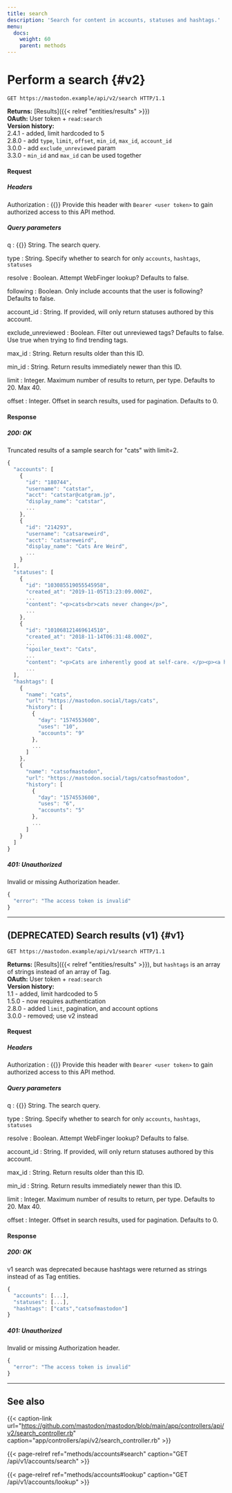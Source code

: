 ```yaml
---
title: search
description: 'Search for content in accounts, statuses and hashtags.'
menu:
  docs:
    weight: 60
    parent: methods
---
```


# Perform a search {#v2}

```http
GET https://mastodon.example/api/v2/search HTTP/1.1
```

**Returns:** [Results]({{< relref "entities/results" >}})\
**OAuth:** User token + `read:search`\
**Version history:**\
2.4.1 - added, limit hardcoded to 5\
2.8.0 - add `type`, `limit`, `offset`, `min_id`, `max_id`, `account_id`\
3.0.0 - add `exclude_unreviewed` param\
3.3.0 - `min_id` and `max_id` can be used together
<!--
3.6.0 - no longer requires a user token
-->

#### Request

##### Headers

Authorization
: {{<required>}} Provide this header with `Bearer <user token>` to gain authorized access to this API method.

##### Query parameters

q
: {{<required>}} String. The search query.

type
: String. Specify whether to search for only `accounts`, `hashtags`, `statuses`

resolve
: Boolean. Attempt WebFinger lookup? Defaults to false.

following
: Boolean. Only include accounts that the user is following? Defaults to false.

account_id
: String. If provided, will only return statuses authored by this account.

exclude_unreviewed
: Boolean. Filter out unreviewed tags? Defaults to false. Use true when trying to find trending tags.

max_id 
: String. Return results older than this ID.

min_id
: String. Return results immediately newer than this ID.

limit
: Integer. Maximum number of results to return, per type. Defaults to 20. Max 40.

offset
: Integer. Offset in search results, used for pagination. Defaults to 0.

#### Response
##### 200: OK

Truncated results of a sample search for "cats" with limit=2.

```javascript
{
  "accounts": [
    {
      "id": "180744",
      "username": "catstar",
      "acct": "catstar@catgram.jp",
      "display_name": "catstar",
      ...
    },
    {
      "id": "214293",
      "username": "catsareweird",
      "acct": "catsareweird",
      "display_name": "Cats Are Weird",
      ...
    }
  ],
  "statuses": [
    {
      "id": "103085519055545958",
      "created_at": "2019-11-05T13:23:09.000Z",
      ...
      "content": "<p>cats<br>cats never change</p>",
      ...
    },
    {
      "id": "101068121469614510",
      "created_at": "2018-11-14T06:31:48.000Z",
      ...
      "spoiler_text": "Cats",
      ...
      "content": "<p>Cats are inherently good at self-care. </p><p><a href=\"https://mspsocial.net/tags/cats\" class=\"mention hashtag\" rel=\"nofollow noopener noreferrer\" target=\"_blank\">#<span>cats</span></a></p>",
      ...
  ],
  "hashtags": [
    {
      "name": "cats",
      "url": "https://mastodon.social/tags/cats",
      "history": [
        {
          "day": "1574553600",
          "uses": "10",
          "accounts": "9"
        },
        ...
      ]
    },
    {
      "name": "catsofmastodon",
      "url": "https://mastodon.social/tags/catsofmastodon",
      "history": [
        {
          "day": "1574553600",
          "uses": "6",
          "accounts": "5"
        },
        ...
      ]
    }
  ]
}
```

##### 401: Unauthorized

Invalid or missing Authorization header.

```javascript
{
  "error": "The access token is invalid"
}
```

---

## (DEPRECATED) Search results (v1) {#v1}

```http
GET https://mastodon.example/api/v1/search HTTP/1.1
```

**Returns:** [Results]({{< relref "entities/results" >}}), but `hashtags` is an array of strings instead of an array of Tag.\
**OAuth:** User token + `read:search`\
**Version history:**\
1.1 - added, limit hardcoded to 5\
1.5.0 - now requires authentication\
2.8.0 - added `limit`, pagination, and account options\
3.0.0 - removed; use v2 instead

#### Request

##### Headers

Authorization
: {{<required>}} Provide this header with `Bearer <user token>` to gain authorized access to this API method.

##### Query parameters

q
: {{<required>}} String. The search query.

type
: String. Specify whether to search for only `accounts`, `hashtags`, `statuses`

resolve
: Boolean. Attempt WebFinger lookup? Defaults to false.

account_id
: String. If provided, will only return statuses authored by this account.

max_id 
: String. Return results older than this ID.

min_id
: String. Return results immediately newer than this ID.

limit
: Integer. Maximum number of results to return, per type. Defaults to 20. Max 40.

offset
: Integer. Offset in search results, used for pagination. Defaults to 0.

#### Response
##### 200: OK

v1 search was deprecated because hashtags were returned as strings instead of as Tag entities.

```javascript
{
  "accounts": [...],
  "statuses": [...],
  "hashtags": ["cats","catsofmastodon"]
}
```

##### 401: Unauthorized

Invalid or missing Authorization header.

```javascript
{
  "error": "The access token is invalid"
}
```

---

## See also

{{< caption-link url="https://github.com/mastodon/mastodon/blob/main/app/controllers/api/v2/search_controller.rb" caption="app/controllers/api/v2/search_controller.rb" >}}

{{< page-relref ref="methods/accounts#search" caption="GET /api/v1/accounts/search" >}}

{{< page-relref ref="methods/accounts#lookup" caption="GET /api/v1/accounts/lookup" >}}